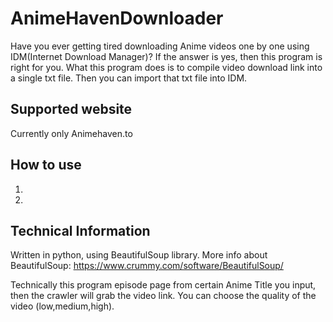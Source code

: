 # AnimeHavenDownloader
Have you ever getting tired downloading Anime videos one by one using IDM(Internet Download Manager)? If the answer is yes, then this program is right for you.
What this program does is to compile video download link into a single txt file. Then you can import that txt file into IDM.

## Supported website
Currently only Animehaven.to

## How to use
1.
2.

## Technical Information
Written in python, using BeautifulSoup library. More info about BeautifulSoup: https://www.crummy.com/software/BeautifulSoup/

Technically this program episode page from certain Anime Title you input, then the crawler will grab the video link. You can choose the quality of the video (low,medium,high).
